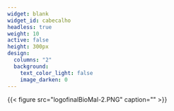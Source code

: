```yaml
---
widget: blank
widget_id: cabecalho
headless: true
weight: 10
active: false
height: 300px
design:
  columns: "2"
  background:
    text_color_light: false
    image_darken: 0
---
```

{{< figure src="logofinalBioMal-2.PNG" caption="" >}}